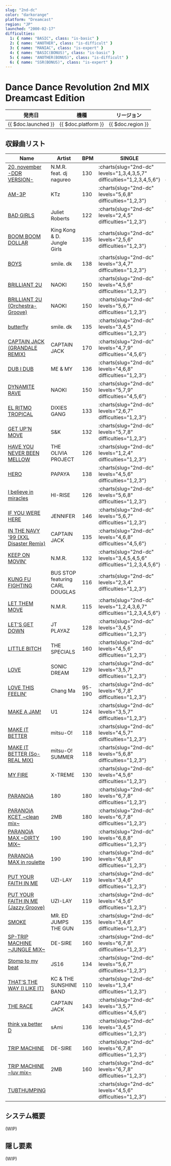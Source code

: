 ```yaml
---
slug: "2nd-dc"
color: "darkorange"
platform: "Dreamcast"
region: "JP"
launched: "2000-02-17"
difficulties:
  1: { name: "BASIC", class: "is-basic" }
  2: { name: "ANOTHER", class: "is-difficult" }
  3: { name: "MANIAC", class: "is-expert" }
  4: { name: "BASIC(BONUS)", class: "is-basic" }
  5: { name: "ANOTHER(BONUS)", class: "is-difficult" }
  6: { name: "SSR(BONUS)", class: "is-expert" }
---
```


# Dance Dance Revolution 2nd MIX Dreamcast Edition

|発売日|機種|リージョン|
|------|----|---------|
|{{ $doc.launched }}|{{ $doc.platform }}|{{ $doc.region }}|

## 収録曲リスト

|Name|Artist|BPM|SINGLE|DOUBLE|COUPLE|STEP BATTLE|
|----|------|---|------|------|------|-----------|
|[20, november -DDR VERSION-](/songs/20-november-ddr)|N.M.R. feat. dj nagureo|130|:charts{slug="2nd-dc" levels="1,3,4,3,5,7" difficulties="1,2,3,4,5,6"}|:charts{slug="2nd-dc" levels="2,4,3,5,7" difficulties="1,2,4,5,6"}|:charts{slug="2nd-dc" levels="1,3,4" difficulties="1,2,3"}|:charts{slug="2nd-dc" levels="?,?,?" difficulties="1,2,3"}|
|[AM-3P](/songs/am-3p)|KTz|130|:charts{slug="2nd-dc" levels="5,6,8" difficulties="1,2,3"}|:charts{slug="2nd-dc" levels="5,6" difficulties="1,2"}|:charts{slug="2nd-dc" levels="5,6,8" difficulties="1,2,3"}||
|[BAD GIRLS](/songs/bad-girls)|Juliet Roberts|122|:charts{slug="2nd-dc" levels="2,4,5" difficulties="1,2,3"}|:charts{slug="2nd-dc" levels="3,4" difficulties="1,2"}|:charts{slug="2nd-dc" levels="2,4,5" difficulties="1,2,3"}||
|[BOOM BOOM DOLLAR](/songs/boom-boom-dollar)|King Kong & D. Jungle Girls|135|:charts{slug="2nd-dc" levels="2,5,6" difficulties="1,2,3"}|:charts{slug="2nd-dc" levels="3,5" difficulties="1,2"}|:charts{slug="2nd-dc" levels="2,5,6" difficulties="1,2,3"}||
|[BOYS](/songs/boys-smiledk)|smile. dk|138|:charts{slug="2nd-dc" levels="3,4,7" difficulties="1,2,3"}|:charts{slug="2nd-dc" levels="4,5" difficulties="1,2"}|:charts{slug="2nd-dc" levels="3,4,7" difficulties="1,2,3"}||
|[BRILLIANT 2U](/songs/brilliant-2u)|NAOKI|150|:charts{slug="2nd-dc" levels="4,5,6" difficulties="1,2,3"}|:charts{slug="2nd-dc" levels="4,5" difficulties="1,2"}|:charts{slug="2nd-dc" levels="4,5,6" difficulties="1,2,3"}||
|[BRILLIANT 2U (Orchestra-Groove)](/songs/brilliant-2u-orchestra-groove)|NAOKI|150|:charts{slug="2nd-dc" levels="5,6,7" difficulties="1,2,3"}|:charts{slug="2nd-dc" levels="4,5" difficulties="1,2"}|:charts{slug="2nd-dc" levels="5,6,7" difficulties="1,2,3"}||
|[butterfly](/songs/butterfly)|smile. dk|135|:charts{slug="2nd-dc" levels="3,4,5" difficulties="1,2,3"}|:charts{slug="2nd-dc" levels="4,5" difficulties="1,2"}|:charts{slug="2nd-dc" levels="3,4,5" difficulties="1,2,3"}|
|[CAPTAIN JACK (GRANDALE REMIX)](/songs/captain-jack)|CAPTAIN JACK|170|:charts{slug="2nd-dc" levels="4,7,9" difficulties="4,5,6"}|:charts{slug="2nd-dc" levels="5,7,9" difficulties="4,5,6"}|||
|[DUB I DUB](/songs/dub-i-dub)|ME & MY|136|:charts{slug="2nd-dc" levels="4,6,8" difficulties="1,2,3"}|:charts{slug="2nd-dc" levels="5,7" difficulties="1,2"}|:charts{slug="2nd-dc" levels="4,6,8" difficulties="1,2,3"}||
|[DYNAMITE RAVE](/songs/dynamite-rave)|NAOKI|150|:charts{slug="2nd-dc" levels="5,7,9" difficulties="4,5,6"}|:charts{slug="2nd-dc" levels="5,6,8" difficulties="4,5,6"}|||
|[EL RITMO TROPICAL](/songs/el-ritmo-tropical)|DIXIES GANG|133|:charts{slug="2nd-dc" levels="2,6,7" difficulties="1,2,3"}|:charts{slug="2nd-dc" levels="4,5" difficulties="1,2"}|:charts{slug="2nd-dc" levels="2,6,7" difficulties="1,2,3"}||
|[GET UP'N MOVE](/songs/get-up-n-move)|S&K|132|:charts{slug="2nd-dc" levels="5,7,8" difficulties="1,2,3"}|:charts{slug="2nd-dc" levels="6,7" difficulties="1,2"}|:charts{slug="2nd-dc" levels="5,7,8" difficulties="1,2,3"}||
|[HAVE YOU NEVER BEEN MELLOW](/songs/have-you-never-been-mellow)|THE OLIVIA PROJECT|126|:charts{slug="2nd-dc" levels="1,2,4" difficulties="1,2,3"}|:charts{slug="2nd-dc" levels="2,3" difficulties="1,2"}|:charts{slug="2nd-dc" levels="1,2,4" difficulties="1,2,3"}|
|[HERO](/songs/hero)|PAPAYA|138|:charts{slug="2nd-dc" levels="4,5,6" difficulties="1,2,3"}|:charts{slug="2nd-dc" levels="5,6" difficulties="1,2"}|:charts{slug="2nd-dc" levels="4,5,6" difficulties="1,2,3"}||
|[I believe in miracles](/songs/i-believe-in-miracles)|HI-RISE|126|:charts{slug="2nd-dc" levels="5,6,8" difficulties="1,2,3"}|:charts{slug="2nd-dc" levels="6,7" difficulties="1,2"}|:charts{slug="2nd-dc" levels="5,6,8" difficulties="1,2,3"}||
|[IF YOU WERE HERE](/songs/if-you-were-here)|JENNIFER|146|:charts{slug="2nd-dc" levels="5,6,7" difficulties="1,2,3"}|:charts{slug="2nd-dc" levels="6,7" difficulties="1,2"}|:charts{slug="2nd-dc" levels="5,6,7" difficulties="1,2,3"}||
|[IN THE NAVY '99 (XXL Disaster Remix)](/songs/in-the-navy)|CAPTAIN JACK|135|:charts{slug="2nd-dc" levels="4,6,8" difficulties="4,5,6"}|:charts{slug="2nd-dc" levels="4,5,8" difficulties="4,5,6"}|||
|[KEEP ON MOVIN'](/songs/keep-on-movin)|N.M.R.|132|:charts{slug="2nd-dc" levels="3,4,5,4,5,6" difficulties="1,2,3,4,5,6"}|:charts{slug="2nd-dc" levels="3,4,4,6,7" difficulties="1,2,4,5,6"}|:charts{slug="2nd-dc" levels="3,4,5" difficulties="1,2,3"}|:charts{slug="2nd-dc" levels="?,?,?" difficulties="1,2,3"}|
|[KUNG FU FIGHTING](/songs/kung-fu-fighting)|BUS STOP featuring CARL DOUGLAS|116|:charts{slug="2nd-dc" levels="2,3,4" difficulties="1,2,3"}|:charts{slug="2nd-dc" levels="3,4" difficulties="1,2"}|:charts{slug="2nd-dc" levels="2,3,4" difficulties="1,2,3"}|
|[LET THEM MOVE](/songs/let-them-move)|N.M.R.|115|:charts{slug="2nd-dc" levels="1,2,4,3,6,7" difficulties="1,2,3,4,5,6"}|:charts{slug="2nd-dc" levels="2,3,3,6,7" difficulties="1,2,4,5,6"}|:charts{slug="2nd-dc" levels="1,2,4" difficulties="1,2,3"}|:charts{slug="2nd-dc" levels="?,?,?" difficulties="1,2,3"}|
|[LET'S GET DOWN](/songs/lets-get-down)|JT PLAYAZ|128|:charts{slug="2nd-dc" levels="3,4,5" difficulties="1,2,3"}|:charts{slug="2nd-dc" levels="4,5" difficulties="1,2"}|:charts{slug="2nd-dc" levels="3,4,5" difficulties="1,2,3"}|
|[LITTLE BITCH](/songs/little-bitch)|THE SPECIALS|160|:charts{slug="2nd-dc" levels="4,5,6" difficulties="1,2,3"}|:charts{slug="2nd-dc" levels="5,6" difficulties="1,2"}|:charts{slug="2nd-dc" levels="4,5,6" difficulties="1,2,3"}|
|[LOVE](/songs/love)|SONIC DREAM|129|:charts{slug="2nd-dc" levels="3,5,7" difficulties="1,2,3"}|:charts{slug="2nd-dc" levels="3,5" difficulties="1,2"}|:charts{slug="2nd-dc" levels="3,5,7" difficulties="1,2,3"}||
|[LOVE THIS FEELIN'](/songs/love-this-feelin)|Chang Ma|95-190|:charts{slug="2nd-dc" levels="6,7,8" difficulties="1,2,3"}|:charts{slug="2nd-dc" levels="7,8" difficulties="1,2"}|:charts{slug="2nd-dc" levels="6,7,8" difficulties="1,2,3"}||
|[MAKE A JAM!](/songs/make-a-jam)|U1|124|:charts{slug="2nd-dc" levels="3,5,7" difficulties="1,2,3"}|:charts{slug="2nd-dc" levels="4,5" difficulties="1,2"}|:charts{slug="2nd-dc" levels="3,5,7" difficulties="1,2,3"}|
|[MAKE IT BETTER](/songs/make-it-better)|mitsu-O!|118|:charts{slug="2nd-dc" levels="4,5,7" difficulties="1,2,3"}|:charts{slug="2nd-dc" levels="5,7" difficulties="1,2"}|:charts{slug="2nd-dc" levels="4,5,7" difficulties="1,2,3"}|
|[MAKE IT BETTER (So-REAL MIX)](/songs/make-it-better-so-real)|mitsu-O! SUMMER|118|:charts{slug="2nd-dc" levels="5,6,8" difficulties="1,2,3"}|:charts{slug="2nd-dc" levels="5,7" difficulties="1,2"}|:charts{slug="2nd-dc" levels="5,6,8" difficulties="1,2,3"}|
|[MY FIRE](/songs/my-fire)|X-TREME|130|:charts{slug="2nd-dc" levels="4,5,6" difficulties="1,2,3"}|:charts{slug="2nd-dc" levels="4,5" difficulties="1,2"}|:charts{slug="2nd-dc" levels="4,5,6" difficulties="1,2,3"}|
|[PARANOiA](/songs/paranoia)|180|180|:charts{slug="2nd-dc" levels="6,7,8" difficulties="1,2,3"}|:charts{slug="2nd-dc" levels="7,8" difficulties="1,2"}|:charts{slug="2nd-dc" levels="6,7,8" difficulties="1,2,3"}|
|[PARANOiA KCET \~clean mix\~](/songs/paranoia-kcet)|2MB|180|:charts{slug="2nd-dc" levels="6,7,8" difficulties="1,2,3"}|:charts{slug="2nd-dc" levels="7,8" difficulties="1,2"}|:charts{slug="2nd-dc" levels="6,7,8" difficulties="1,2,3"}|
|[PARANOiA MAX \~DIRTY MIX\~](/songs/paranoia-max)|190|190|:charts{slug="2nd-dc" levels="6,8,8" difficulties="1,2,3"}|:charts{slug="2nd-dc" levels="7,8" difficulties="1,2"}|:charts{slug="2nd-dc" levels="6,8,8" difficulties="1,2,3"}|
|[PARANOiA MAX in roulette](/songs/paranoia-max)|190|190|:charts{slug="2nd-dc" levels="6,8,8" difficulties="1,2,3"}|:charts{slug="2nd-dc" levels="7,8" difficulties="1,2"}|:charts{slug="2nd-dc" levels="6,8,8" difficulties="1,2,3"}|
|[PUT YOUR FAITH IN ME](/songs/put-your-faith-in-me)|UZI-LAY|119|:charts{slug="2nd-dc" levels="3,4,6" difficulties="1,2,3"}|:charts{slug="2nd-dc" levels="4,5" difficulties="1,2"}|:charts{slug="2nd-dc" levels="3,4,6" difficulties="1,2,3"}||
|[PUT YOUR FAITH IN ME (Jazzy Groove)](/songs/put-your-faith-in-me-jazzy-groove)|UZI-LAY|119|:charts{slug="2nd-dc" levels="4,5,6" difficulties="1,2,3"}|:charts{slug="2nd-dc" levels="5,6" difficulties="1,2"}|:charts{slug="2nd-dc" levels="4,5,6" difficulties="1,2,3"}||
|[SMOKE](/songs/smoke)|MR. ED JUMPS THE GUN|135|:charts{slug="2nd-dc" levels="3,4,6" difficulties="1,2,3"}|:charts{slug="2nd-dc" levels="4,5" difficulties="1,2"}|:charts{slug="2nd-dc" levels="3,4,6" difficulties="1,2,3"}||
|[SP-TRIP MACHINE \~JUNGLE MIX\~](/songs/sp-trip-machine)|DE-SIRE|160|:charts{slug="2nd-dc" levels="6,7,8" difficulties="1,2,3"}|:charts{slug="2nd-dc" levels="7,8" difficulties="1,2"}|:charts{slug="2nd-dc" levels="6,7,8" difficulties="1,2,3"}||
|[Stomp to my beat](/songs/stomp-to-my-beat)|JS16|134|:charts{slug="2nd-dc" levels="5,6,7" difficulties="1,2,3"}|:charts{slug="2nd-dc" levels="5,6" difficulties="1,2"}|:charts{slug="2nd-dc" levels="5,6,7" difficulties="1,2,3"}||
|[THAT'S THE WAY (I LIKE IT)](/songs/thats-the-way)|KC & THE SUNSHINE BAND|110|:charts{slug="2nd-dc" levels="1,3,4" difficulties="1,2,3"}|:charts{slug="2nd-dc" levels="2,4" difficulties="1,2"}|:charts{slug="2nd-dc" levels="1,3,4" difficulties="1,2,3"}|
|[THE RACE](/songs/the-race)|CAPTAIN JACK|143|:charts{slug="2nd-dc" levels="3,5,7" difficulties="4,5,6"}|:charts{slug="2nd-dc" levels="4,6,7" difficulties="4,5,6"}|||
|[think ya better D](/songs/think-ya-better-d)|sAmi|136|:charts{slug="2nd-dc" levels="3,4,5" difficulties="1,2,3"}|:charts{slug="2nd-dc" levels="3,4" difficulties="1,2"}|:charts{slug="2nd-dc" levels="3,4,5" difficulties="1,2,3"}||
|[TRIP MACHINE](/songs/trip-machine)|DE-SIRE|160|:charts{slug="2nd-dc" levels="6,7,8" difficulties="1,2,3"}|:charts{slug="2nd-dc" levels="7,8" difficulties="1,2"}|:charts{slug="2nd-dc" levels="6,7,8" difficulties="1,2,3"}|
|[TRIP MACHINE \~luv mix\~](/songs/trip-machine-luv)|2MB|160|:charts{slug="2nd-dc" levels="6,7,8" difficulties="1,2,3"}|:charts{slug="2nd-dc" levels="7,8" difficulties="1,2"}|:charts{slug="2nd-dc" levels="6,7,8" difficulties="1,2,3"}||
|[TUBTHUMPING](/songs/tubthumping)|||:charts{slug="2nd-dc" levels="4,5,6" difficulties="1,2,3"}|:charts{slug="2nd-dc" levels="4,6" difficulties="1,2"}|:charts{slug="2nd-dc" levels="4,5,6" difficulties="1,2,3"}||

## システム概要

(WIP)

## 隠し要素

(WIP)
